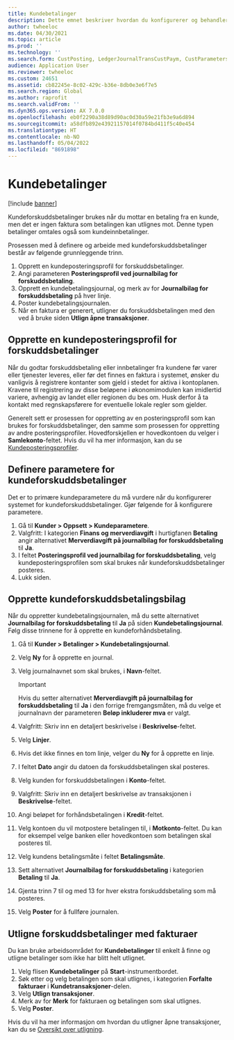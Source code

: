 ```yaml
---
title: Kundebetalinger
description: Dette emnet beskriver hvordan du konfigurerer og behandler kundeforskuddsbetalinger (kalles også kundeinnskudd).
author: twheeloc
ms.date: 04/30/2021
ms.topic: article
ms.prod: ''
ms.technology: ''
ms.search.form: CustPosting, LedgerJournalTransCustPaym, CustParameters
audience: Application User
ms.reviewer: twheeloc
ms.custom: 24651
ms.assetid: cb82245e-8c02-429c-b36e-8db0e3e6f7e5
ms.search.region: Global
ms.author: raprofit
ms.search.validFrom: ''
ms.dyn365.ops.version: AX 7.0.0
ms.openlocfilehash: eb0f2290a38d89d90ac0d30a59e21fb3e9a6d894
ms.sourcegitcommit: a58dfb892e43921157014f0784bd411f5c40e454
ms.translationtype: HT
ms.contentlocale: nb-NO
ms.lasthandoff: 05/04/2022
ms.locfileid: "8691898"
---
```

# <a name="customer-prepayments"></a>Kundebetalinger

[!include [banner](../includes/banner.md)]

Kundeforskuddsbetalinger brukes når du mottar en betaling fra en kunde, men det er ingen faktura som betalingen kan utlignes mot. Denne typen betalinger omtales også som kundeinnbetalinger.

Prosessen med å definere og arbeide med kundeforskuddsbetalinger består av følgende grunnleggende trinn.

1. Opprett en kundeposteringsprofil for forskuddsbetalinger.
2. Angi parameteren **Posteringsprofil ved journalbilag for forskuddsbetaling**.
3. Opprett en kundebetalingsjournal, og merk av for **Journalbilag for forskuddsbetaling** på hver linje.
4. Poster kundebetalingsjournalen.
5. Når en faktura er generert, utligner du forskuddsbetalingen med den ved å bruke siden **Utlign åpne transaksjoner**.

## <a name="create-a-customer-posting-profile-for-prepayments"></a>Opprette en kundeposteringsprofil for forskuddsbetalinger

Når du godtar forskuddsbetaling eller innbetalinger fra kundene før varer eller tjenester leveres, eller før det finnes en faktura i systemet, ønsker du vanligvis å registrere kontanter som gjeld i stedet for aktiva i kontoplanen. Kravene til registrering av disse beløpene i økonomimodulen kan imidlertid variere, avhengig av landet eller regionen du bes om. Husk derfor å ta kontakt med regnskapsførere for eventuelle lokale regler som gjelder.

Generelt sett er prosessen for oppretting av en posteringsprofil som kan brukes for forskuddsbetalinger, den samme som prosessen for oppretting av andre posteringsprofiler. Hovedforskjellen er hovedkontoen du velger i **Samlekonto**-feltet. Hvis du vil ha mer informasjon, kan du se [Kundeposteringsprofiler](customer-posting-profiles.md).

## <a name="define-parameters-for-customer-prepayments"></a>Definere parametere for kundeforskuddsbetalinger

Det er to primære kundeparametere du må vurdere når du konfigurerer systemet for kundeforskuddsbetalinger. Gjør følgende for å konfigurere parametere.

1. Gå til **Kunder \> Oppsett \> Kundeparametere**.
2. Valgfritt: I kategorien **Finans og merverdiavgift** i hurtigfanen **Betaling** angir alternativet **Merverdiavgift på journalbilag for forskuddsbetaling** til **Ja**.
3. I feltet **Posteringsprofil ved journalbilag for forskuddsbetaling**, velg kundeposteringsprofilen som skal brukes når kundeforskuddsbetalinger posteres.
4. Lukk siden.

## <a name="create-customer-prepayment-vouchers"></a>Opprette kundeforskuddsbetalingsbilag

Når du oppretter kundebetalingsjournalen, må du sette alternativet **Journalbilag for forskuddsbetaling** til **Ja** på siden **Kundebetalingsjournal**. Følg disse trinnene for å opprette en kundeforhåndsbetaling.

1. Gå til **Kunder \> Betalinger \> Kundebetalingsjournal**.
2. Velg **Ny** for å opprette en journal.
3. Velg journalnavnet som skal brukes, i **Navn**-feltet.

    > [!IMPORTANT]
    > Hvis du setter alternativet **Merverdiavgift på journalbilag for forskuddsbetaling** til **Ja** i den forrige fremgangsmåten, må du velge et journalnavn der parameteren **Beløp inkluderer mva** er valgt. 

4. Valgfritt: Skriv inn en detaljert beskrivelse i **Beskrivelse**-feltet.
5. Velg **Linjer**.
6. Hvis det ikke finnes en tom linje, velger du **Ny** for å opprette en linje.
7. I feltet **Dato** angir du datoen da forskuddsbetalingen skal posteres.
8. Velg kunden for forskuddsbetalingen i **Konto**-feltet.
9. Valgfritt: Skriv inn en detaljert beskrivelse av transaksjonen i **Beskrivelse**-feltet.
10. Angi beløpet for forhåndsbetalingen i **Kredit**-feltet.
11. Velg kontoen du vil motpostere betalingen til, i **Motkonto**-feltet. Du kan for eksempel velge banken eller hovedkontoen som betalingen skal posteres til.
12. Velg kundens betalingsmåte i feltet **Betalingsmåte**.
13. Sett alternativet **Journalbilag for forskuddsbetaling** i kategorien **Betaling** til **Ja**.
14. Gjenta trinn 7 til og med 13 for hver ekstra forskuddsbetaling som må posteres.
15. Velg **Poster** for å fullføre journalen.

## <a name="settle-prepayments-with-invoices"></a>Utligne forskuddsbetalinger med fakturaer

Du kan bruke arbeidsområdet for **Kundebetalinger** til enkelt å finne og utligne betalinger som ikke har blitt helt utlignet.

1. Velg flisen **Kundebetalinger** på **Start**-instrumentbordet.
2. Søk etter og velg betalingen som skal utlignes, i kategorien **Forfalte fakturaer** i **Kundetransaksjoner**-delen.
3. Velg **Utlign transaksjoner**.
4. Merk av for **Merk** for fakturaen og betalingen som skal utlignes.
5. Velg **Poster**.

Hvis du vil ha mer informasjon om hvordan du utligner åpne transaksjoner, kan du se [Oversikt over utligning](/dynamics365/finance/cash-bank-management/settlement-overview).
